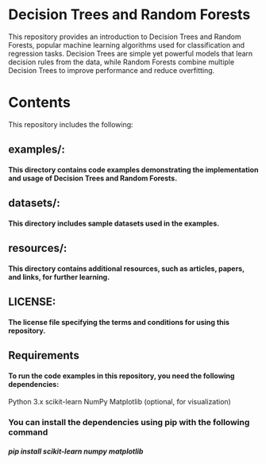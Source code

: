 # Decision Trees and Random Forests
This repository provides an introduction to Decision Trees and Random Forests, popular machine learning algorithms used for classification and regression tasks. Decision Trees are simple yet powerful models that learn decision rules from the data, while Random Forests combine multiple Decision Trees to improve performance and reduce overfitting.

# Contents
This repository includes the following:

## examples/: 
#### This directory contains code examples demonstrating the implementation and usage of Decision Trees and Random Forests.
## datasets/: 
#### This directory includes sample datasets used in the examples.
## resources/: 
#### This directory contains additional resources, such as articles, papers, and links, for further learning.
## LICENSE: 
#### The license file specifying the terms and conditions for using this repository.
## Requirements
#### To run the code examples in this repository, you need the following dependencies:

Python 3.x
scikit-learn
NumPy
Matplotlib (optional, for visualization)
### You can install the dependencies using pip with the following command
##### pip install scikit-learn numpy matplotlib
